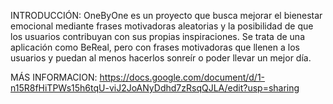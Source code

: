 INTRODUCCIÓN:
OneByOne es un proyecto que busca mejorar el bienestar emocional mediante frases motivadoras aleatorias y la posibilidad de que los usuarios contribuyan con sus propias inspiraciones.
Se trata de una aplicación como BeReal, pero con frases motivadoras que llenen a los usuarios y puedan al menos hacerlos sonreír o poder llevar un mejor día.

MÁS INFORMACION:
https://docs.google.com/document/d/1-n15R8fHiTPWs15h6tqU-viJ2JoANyDdhd7zRsqQJLA/edit?usp=sharing

